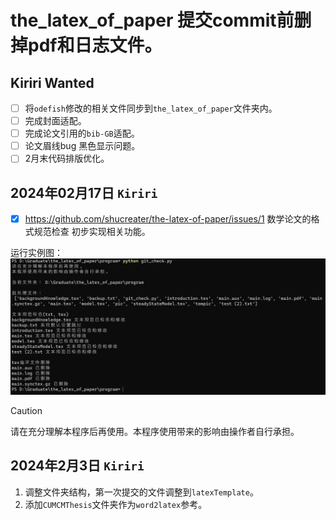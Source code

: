 # the_latex_of_paper 提交commit前删掉pdf和日志文件。
## Kiriri Wanted
- [ ] 将`odefish`修改的相关文件同步到`the_latex_of_paper`文件夹内。
- [ ] 完成封面适配。
- [ ] 完成论文引用的`bib-GB`适配。
- [ ] 论文眉线bug 黑色显示问题。
- [ ] 2月末代码排版优化。
## 2024年02月17日 `Kiriri`
- [x] https://github.com/shucreater/the-latex-of-paper/issues/1 数学论文的格式规范检查   初步实现相关功能。

运行实例图：
![alt text](program/运行结果.png)


> [!CAUTION]
> 请在充分理解本程序后再使用。本程序使用带来的影响由操作者自行承担。


## 2024年2月3日 `Kiriri`
1. 调整文件夹结构，第一次提交的文件调整到`latexTemplate`。
2. 添加`CUMCMThesis`文件夹作为`word2latex`参考。